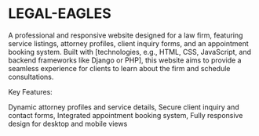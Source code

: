 # LEGAL-EAGLES
A professional and responsive website designed for a law firm, featuring service listings, attorney profiles, client inquiry forms, and an appointment booking system. Built with [technologies, e.g., HTML, CSS, JavaScript, and backend frameworks like Django or PHP], this website aims to provide a seamless experience for clients to learn about the firm and schedule consultations.

Key Features:

Dynamic attorney profiles and service details, 
Secure client inquiry and contact forms, 
Integrated appointment booking system, 
Fully responsive design for desktop and mobile views
